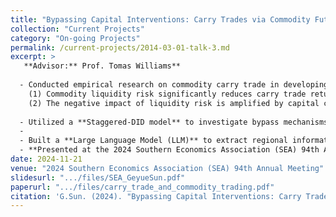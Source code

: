 ```yaml
---
title: "Bypassing Capital Interventions: Carry Trades via Commodity Futures Market"
collection: "Current Projects"
category: "On-going Projects"
permalink: /current-projects/2014-03-01-talk-3.md
excerpt: >
   **Advisor:** Prof. Tomas Williams**
  
  - Conducted empirical research on commodity carry trade in developing countries, testing two key hypotheses:  
    (1) Commodity liquidity risk significantly reduces carry trade returns (estimated impact: -0.226).  
    (2) The negative impact of liquidity risk is amplified by capital controls.
    
  - Utilized a **Staggered-DID model** to investigate bypass mechanisms in response to diverse capital control policies. The analysis was based on **daily capital intervention data (4,000 events)** from the Global Trade Alert (GTA) dataset.
  - 
  - Built a **Large Language Model (LLM)** to extract regional information from **25,035 commodity contracts** in the Refinitiv dataset. Merged this with Bloomberg’s daily carry trade returns to assess the influence of liquidity risk on carry trade returns and develop a quantitative model for the **commodity-carry trade market equilibrium**.  
  - **Presented at the 2024 Southern Economics Association (SEA) 94th Annual Meeting** on November 2024.**
date: 2024-11-21
venue: "2024 Southern Economics Association (SEA) 94th Annual Meeting"
slidesurl: ".../files/SEA_GeyueSun.pdf"
paperurl: ".../files/carry_trade_and_commodity_trading.pdf"
citation: 'G.Sun. (2024). "Bypassing Capital Interventions: Carry Trades via Commodity Futures Market." <i>2024 Southern Economics Association (SEA) 94th Annual Meeting</i>.'
---
```


